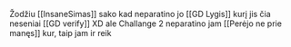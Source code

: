Žodžiu [[InsaneSimas]] sako kad neparatino jo [[GD Lygis]] kurį jis čia neseniai [[GD verify]] XD ale Challange 2 neparatino jam [[Perėjo ne prie manęs]] kur, taip jam ir reik